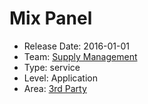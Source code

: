 # Mix Panel
* Release Date: 2016-01-01
* Team: [Supply Management](../teams/supply.md)
* Type: service
* Level: Application
* Area: [3rd Party](areas/3rd-party.png)
